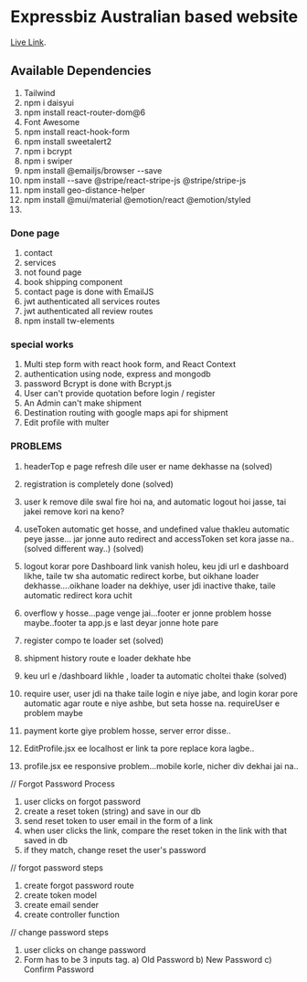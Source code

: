 # Expressbiz Australian based website

[Live Link]().

## Available Dependencies

1. Tailwind
2. npm i daisyui
3. npm install react-router-dom@6
4. Font Awesome
5. npm install react-hook-form
6. npm install sweetalert2
7. npm i bcrypt
8. npm i swiper
9. npm install @emailjs/browser --save
10. npm install --save @stripe/react-stripe-js @stripe/stripe-js
11. npm install geo-distance-helper
12. npm install @mui/material @emotion/react @emotion/styled
13.

### Done page

1. contact
2. services
3. not found page
4. book shipping component
5. contact page is done with EmailJS
6. jwt authenticated all services routes
7. jwt authenticated all review routes
8. npm install tw-elements

### special works

1. Multi step form with react hook form, and React Context
2. authentication using node, express and mongodb
3. password Bcrypt is done with Bcrypt.js
4. User can't provide quotation before login / register
5. An Admin can't make shipment
6. Destination routing with google maps api for shipment
7. Edit profile with multer

### PROBLEMS

1. headerTop e page refresh dile user er name dekhasse na (solved)
2. registration is completely done (solved)
3. user k remove dile swal fire hoi na, and automatic logout hoi jasse, tai jakei remove kori na keno?
4. useToken automatic get hosse, and undefined value thakleu automatic peye jasse... jar jonne auto redirect and accessToken set kora jasse na.. (solved different way..) (solved)

5. logout korar pore Dashboard link vanish holeu, keu jdi url e dashboard likhe, taile tw sha automatic redirect korbe, but oikhane loader dekhasse....oikhane loader na dekhiye, user jdi inactive thake, taile automatic redirect kora uchit

6. overflow y hosse...page venge jai...footer er jonne problem hosse maybe..footer ta app.js e last deyar jonne hote pare

7. register compo te loader set (solved)

8. shipment history route e loader dekhate hbe

9. keu url e /dashboard likhle , loader ta automatic choltei thake (solved)

10. require user, user jdi na thake taile login e niye jabe, and login korar pore automatic agar route e niye ashbe, but seta hosse na. requireUser e problem maybe

11. payment korte giye problem hosse, server error disse..

12. EditProfile.jsx ee localhost er link ta pore replace kora lagbe..
13. profile.jsx ee responsive problem...mobile korle, nicher div dekhai jai na..

// Forgot Password Process

1. user clicks on forgot password
2. create a reset token (string) and save in our db
3. send reset token to user email in the form of a link
4. when user clicks the link, compare the reset token in the link with that saved in db
5. if they match, change reset the user's password

// forgot password steps

1. create forgot password route
2. create token model
3. create email sender
4. create controller function

// change password steps

1. user clicks on change password
2. Form has to be 3 inputs tag. a) Old Password b) New Password c) Confirm Password
